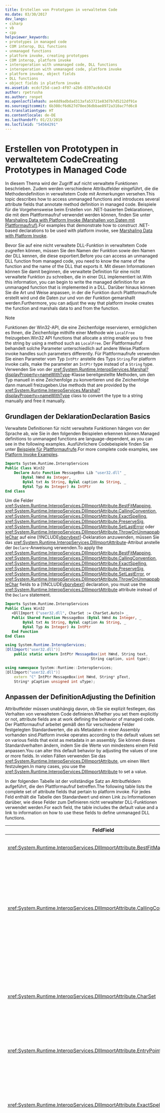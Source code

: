 ```yaml
---
title: Erstellen von Prototypen in verwaltetem Code
ms.date: 03/30/2017
dev_langs:
- csharp
- vb
- cpp
helpviewer_keywords:
- prototypes in managed code
- COM interop, DLL functions
- unmanaged functions
- platform invoke, creating prototypes
- COM interop, platform invoke
- interoperation with unmanaged code, DLL functions
- interoperation with unmanaged code, platform invoke
- platform invoke, object fields
- DLL functions
- object fields in platform invoke
ms.assetid: ecdcf25d-cae3-4f07-a2b6-8397ac6dc42d
author: rpetrusha
ms.author: ronpet
ms.openlocfilehash: ae4dd9adbdad313afa53721e83d7b7d5212df91e
ms.sourcegitcommit: 6b308cf6d627d78ee36dbbae8972a310ac7fd6c8
ms.translationtype: HT
ms.contentlocale: de-DE
ms.lasthandoff: 01/23/2019
ms.locfileid: "54564291"
---
```

# <a name="creating-prototypes-in-managed-code"></a><span data-ttu-id="27c79-102">Erstellen von Prototypen in verwaltetem Code</span><span class="sxs-lookup"><span data-stu-id="27c79-102">Creating Prototypes in Managed Code</span></span>
<span data-ttu-id="27c79-103">In diesem Thema wird der Zugriff auf nicht verwaltete Funktionen beschrieben. Zudem werden verschiedene Attributfelder eingeführt, die die Methodendefinition in verwaltetem Code mit Anmerkungen versehen.</span><span class="sxs-lookup"><span data-stu-id="27c79-103">This topic describes how to access unmanaged functions and introduces several attribute fields that annotate method definition in managed code.</span></span> <span data-ttu-id="27c79-104">Beispiele für die Vorgehensweise beim Erstellen von .NET-basierten Deklarationen, die mit dem Plattformaufruf verwendet werden können, finden Sie unter [Marshaling Data with Platform Invoke (Marshallen von Daten mit Plattformaufruf)](marshaling-data-with-platform-invoke.md).</span><span class="sxs-lookup"><span data-stu-id="27c79-104">For examples that demonstrate how to construct .NET-based declarations to be used with platform invoke, see [Marshaling Data with Platform Invoke](marshaling-data-with-platform-invoke.md).</span></span>  
  
 <span data-ttu-id="27c79-105">Bevor Sie auf eine nicht verwaltete DLL-Funktion in verwaltetem Code zugreifen können, müssen Sie den Namen der Funktion sowie den Namen der DLL kennen, die diese exportiert.</span><span class="sxs-lookup"><span data-stu-id="27c79-105">Before you can access an unmanaged DLL function from managed code, you need to know the name of the function and the name of the DLL that exports it.</span></span> <span data-ttu-id="27c79-106">Mit diesen Informationen können Sie damit beginnen, die verwaltete Definition für eine nicht verwaltete Funktion zu schreiben, die in einer DLL implementiert ist.</span><span class="sxs-lookup"><span data-stu-id="27c79-106">With this information, you can begin to write the managed definition for an unmanaged function that is implemented in a DLL.</span></span> <span data-ttu-id="27c79-107">Darüber hinaus können Sie die Art und Weise anpassen, in der die Funktion durch Plattformaufrufe erstellt wird und die Daten zur und von der Funktion gemarshallt werden.</span><span class="sxs-lookup"><span data-stu-id="27c79-107">Furthermore, you can adjust the way that platform invoke creates the function and marshals data to and from the function.</span></span>  
  
> [!NOTE]
>  <span data-ttu-id="27c79-108">Funktionen der Win32-API, die eine Zeichenfolge reservieren, ermöglichen es Ihnen, die Zeichenfolge mithilfe einer Methode wie `LocalFree` freizugeben.</span><span class="sxs-lookup"><span data-stu-id="27c79-108">Win32 API functions that allocate a string enable you to free the string by using a method such as `LocalFree`.</span></span> <span data-ttu-id="27c79-109">Der Plattformaufruf behandelt solche Parameter unterschiedlich auf andere Weise.</span><span class="sxs-lookup"><span data-stu-id="27c79-109">Platform invoke handles such parameters differently.</span></span> <span data-ttu-id="27c79-110">Für Plattformaufrufe verwenden Sie einen Parameter vom Typ `IntPtr` anstelle des Typs `String`.</span><span class="sxs-lookup"><span data-stu-id="27c79-110">For platform invoke calls, make the parameter an `IntPtr` type instead of a `String` type.</span></span> <span data-ttu-id="27c79-111">Verwenden Sie von der <xref:System.Runtime.InteropServices.Marshal?displayProperty=nameWithType>-Klasse bereitgestellte Methoden, um den Typ manuell in eine Zeichenfolge zu konvertieren und die Zeichenfolge dann manuell freizugeben.</span><span class="sxs-lookup"><span data-stu-id="27c79-111">Use methods that are provided by the <xref:System.Runtime.InteropServices.Marshal?displayProperty=nameWithType> class to convert the type to a string manually and free it manually.</span></span>  
  
## <a name="declaration-basics"></a><span data-ttu-id="27c79-112">Grundlagen der Deklaration</span><span class="sxs-lookup"><span data-stu-id="27c79-112">Declaration Basics</span></span>  
 <span data-ttu-id="27c79-113">Verwaltete Definitionen für nicht verwaltete Funktionen hängen von der Sprache ab, wie Sie in den folgenden Beispielen erkennen können.</span><span class="sxs-lookup"><span data-stu-id="27c79-113">Managed definitions to unmanaged functions are language-dependent, as you can see in the following examples.</span></span> <span data-ttu-id="27c79-114">Ausführlichere Codebeispiele finden Sie unter [Beispiele für Plattformaufrufe](platform-invoke-examples.md).</span><span class="sxs-lookup"><span data-stu-id="27c79-114">For more complete code examples, see [Platform Invoke Examples](platform-invoke-examples.md).</span></span>  
  
```vb  
Imports System.Runtime.InteropServices  
Public Class Win32  
    Declare Auto Function MessageBox Lib "user32.dll" _  
       (ByVal hWnd As Integer, _  
        ByVal txt As String, ByVal caption As String, _  
        ByVal Typ As Integer) As IntPtr  
End Class  
```  
  
 <span data-ttu-id="27c79-115">Um die Felder <xref:System.Runtime.InteropServices.DllImportAttribute.BestFitMapping>, <xref:System.Runtime.InteropServices.DllImportAttribute.CallingConvention>, <xref:System.Runtime.InteropServices.DllImportAttribute.ExactSpelling>, <xref:System.Runtime.InteropServices.DllImportAttribute.PreserveSig>, <xref:System.Runtime.InteropServices.DllImportAttribute.SetLastError> oder <xref:System.Runtime.InteropServices.DllImportAttribute.ThrowOnUnmappableChar> auf eine [!INCLUDE[vbprvbext](../../../includes/vbprvbext-md.md)]-Deklaration anzuwenden, müssen Sie das <xref:System.Runtime.InteropServices.DllImportAttribute>-Attribut anstelle der `Declare`-Anweisung verwenden.</span><span class="sxs-lookup"><span data-stu-id="27c79-115">To apply the <xref:System.Runtime.InteropServices.DllImportAttribute.BestFitMapping>, <xref:System.Runtime.InteropServices.DllImportAttribute.CallingConvention>, <xref:System.Runtime.InteropServices.DllImportAttribute.ExactSpelling>, <xref:System.Runtime.InteropServices.DllImportAttribute.PreserveSig>, <xref:System.Runtime.InteropServices.DllImportAttribute.SetLastError>, or <xref:System.Runtime.InteropServices.DllImportAttribute.ThrowOnUnmappableChar> fields to a [!INCLUDE[vbprvbext](../../../includes/vbprvbext-md.md)] declaration, you must use the <xref:System.Runtime.InteropServices.DllImportAttribute> attribute instead of the `Declare` statement.</span></span>  
  
```vb  
Imports System.Runtime.InteropServices  
Public Class Win32  
   <DllImport ("user32.dll", CharSet := CharSet.Auto)> _  
   Public Shared Function MessageBox (ByVal hWnd As Integer, _  
        ByVal txt As String, ByVal caption As String, _  
        ByVal Typ As Integer) As IntPtr  
   End Function  
End Class  
```  
  
```csharp  
using System.Runtime.InteropServices;  
[DllImport("user32.dll")]  
    public static extern IntPtr MessageBox(int hWnd, String text,   
                                       String caption, uint type);  
```  
  
```cpp  
using namespace System::Runtime::InteropServices;  
[DllImport("user32.dll")]  
    extern "C" IntPtr MessageBox(int hWnd, String* pText,  
    String* pCaption unsigned int uType);  
```  
  
## <a name="adjusting-the-definition"></a><span data-ttu-id="27c79-116">Anpassen der Definition</span><span class="sxs-lookup"><span data-stu-id="27c79-116">Adjusting the Definition</span></span>  
 <span data-ttu-id="27c79-117">Attributfelder müssen unabhängig davon, ob Sie sie explizit festlegen, das Verhalten von verwaltetem Code definieren.</span><span class="sxs-lookup"><span data-stu-id="27c79-117">Whether you set them explicitly or not, attribute fields are at work defining the behavior of managed code.</span></span> <span data-ttu-id="27c79-118">Der Plattformaufruf arbeitet gemäß den für verschiedene Felder festgelegten Standardwerten, die als Metadaten in einer Assembly vorhanden sind.</span><span class="sxs-lookup"><span data-stu-id="27c79-118">Platform invoke operates according to the default values set on various fields that exist as metadata in an assembly.</span></span> <span data-ttu-id="27c79-119">Sie können dieses Standardverhalten ändern, indem Sie die Werte von mindestens einem Feld anpassen.</span><span class="sxs-lookup"><span data-stu-id="27c79-119">You can alter this default behavior by adjusting the values of one or more fields.</span></span> <span data-ttu-id="27c79-120">In vielen Fällen verwenden Sie das <xref:System.Runtime.InteropServices.DllImportAttribute>, um einen Wert festzulegen.</span><span class="sxs-lookup"><span data-stu-id="27c79-120">In many cases, you use the <xref:System.Runtime.InteropServices.DllImportAttribute> to set a value.</span></span>  
  
 <span data-ttu-id="27c79-121">In der folgenden Tabelle ist der vollständige Satz an Attributfeldern aufgeführt, die den Plattformaufruf betreffen.</span><span class="sxs-lookup"><span data-stu-id="27c79-121">The following table lists the complete set of attribute fields that pertain to platform invoke.</span></span> <span data-ttu-id="27c79-122">Für jedes Feld enthält die Tabelle den Standardwert und einen Link zu Informationen darüber, wie diese Felder zum Definieren nicht verwalteter DLL-Funktionen verwendet werden.</span><span class="sxs-lookup"><span data-stu-id="27c79-122">For each field, the table includes the default value and a link to information on how to use these fields to define unmanaged DLL functions.</span></span>  
  
|<span data-ttu-id="27c79-123">Feld</span><span class="sxs-lookup"><span data-stu-id="27c79-123">Field</span></span>|<span data-ttu-id="27c79-124">Beschreibung</span><span class="sxs-lookup"><span data-stu-id="27c79-124">Description</span></span>|  
|-----------|-----------------|  
|<xref:System.Runtime.InteropServices.DllImportAttribute.BestFitMapping>|<span data-ttu-id="27c79-125">Aktiviert oder deaktiviert die Zuordnung mit ähnlichen Zeichen.</span><span class="sxs-lookup"><span data-stu-id="27c79-125">Enables or disables best-fit mapping.</span></span>|  
|<xref:System.Runtime.InteropServices.DllImportAttribute.CallingConvention>|<span data-ttu-id="27c79-126">Gibt die Aufrufkonvention an, die bei der Übergabe von Methodenargumenten verwendet wird.</span><span class="sxs-lookup"><span data-stu-id="27c79-126">Specifies the calling convention to use in passing method arguments.</span></span> <span data-ttu-id="27c79-127">Der Standardwert ist `WinAPI`, was dem `__stdcall` für Intel-basierte 32-Bit-Plattformen entspricht.</span><span class="sxs-lookup"><span data-stu-id="27c79-127">The default is `WinAPI`, which corresponds to `__stdcall` for the 32-bit Intel-based platforms.</span></span>|  
|<xref:System.Runtime.InteropServices.DllImportAttribute.CharSet>|<span data-ttu-id="27c79-128">Die Namenszerlegung für Steuerelemente und die Art und Weise, in der Zeichenfolgenargumente an die Funktion gemarshallt werden sollen.</span><span class="sxs-lookup"><span data-stu-id="27c79-128">Controls name mangling and the way that string arguments should be marshaled to the function.</span></span> <span data-ttu-id="27c79-129">Die Standardeinstellung ist `CharSet.Ansi`.</span><span class="sxs-lookup"><span data-stu-id="27c79-129">The default is `CharSet.Ansi`.</span></span>|  
|<xref:System.Runtime.InteropServices.DllImportAttribute.EntryPoint>|<span data-ttu-id="27c79-130">Gibt den aufzurufenden DLL-Einstiegspunkt an.</span><span class="sxs-lookup"><span data-stu-id="27c79-130">Specifies the DLL entry point to be called.</span></span>|  
|<xref:System.Runtime.InteropServices.DllImportAttribute.ExactSpelling>|<span data-ttu-id="27c79-131">Kontrolliert, ob ein Einstiegspunkt geändert werden muss, um dem Zeichensatz zu entsprechen.</span><span class="sxs-lookup"><span data-stu-id="27c79-131">Controls whether an entry point should be modified to correspond to the character set.</span></span> <span data-ttu-id="27c79-132">Der Standardwert variiert je nach Programmiersprache.</span><span class="sxs-lookup"><span data-stu-id="27c79-132">The default value varies by programming language.</span></span>|  
|<xref:System.Runtime.InteropServices.DllImportAttribute.PreserveSig>|<span data-ttu-id="27c79-133">Kontrolliert, ob die verwaltete Methodensignatur in eine nicht verwaltete Signatur transformiert werden soll, die ein HRESULT zurückgibt und über ein zusätzliches [out, retval]-Argument für den Rückgabewert verfügt.</span><span class="sxs-lookup"><span data-stu-id="27c79-133">Controls whether the managed method signature should be transformed into an unmanaged signature that returns an HRESULT and has an additional [out, retval] argument for the return value.</span></span><br /><br /> <span data-ttu-id="27c79-134">Der Standardwert ist `true` (die Signatur wird nicht transformiert).</span><span class="sxs-lookup"><span data-stu-id="27c79-134">The default is `true` (the signature should not be transformed).</span></span>|  
|<xref:System.Runtime.InteropServices.DllImportAttribute.SetLastError>|<span data-ttu-id="27c79-135">Ermöglicht dem Aufrufer die Verwendung der `Marshal.GetLastWin32Error`-API-Funktion zur Ermittlung, ob beim Ausführen der Methode ein Fehler aufgetreten ist.</span><span class="sxs-lookup"><span data-stu-id="27c79-135">Enables the caller to use the `Marshal.GetLastWin32Error` API function to determine whether an error occurred while executing the method.</span></span> <span data-ttu-id="27c79-136">In Visual Basic ist der Standardwert `true` In C# und C++ ist der Standardwert `false`.</span><span class="sxs-lookup"><span data-stu-id="27c79-136">In Visual Basic, the default is `true`; in C# and C++, the default is `false`.</span></span>|  
|<xref:System.Runtime.InteropServices.DllImportAttribute.ThrowOnUnmappableChar>|<span data-ttu-id="27c79-137">Steuert das Auslösen einer Ausnahme bei einem nicht zuzuordnenden Unicode-Zeichen, das in ein ANSI-Zeichen ("?") konvertiert wird.</span><span class="sxs-lookup"><span data-stu-id="27c79-137">Controls throwing of an exception on an unmappable Unicode character that is converted to an ANSI "?" character.</span></span>|  
  
 <span data-ttu-id="27c79-138">Detaillierte Verweisinformationen finden Sie unter <xref:System.Runtime.InteropServices.DllImportAttribute>.</span><span class="sxs-lookup"><span data-stu-id="27c79-138">For detailed reference information, see <xref:System.Runtime.InteropServices.DllImportAttribute>.</span></span>  
  
## <a name="platform-invoke-security-considerations"></a><span data-ttu-id="27c79-139">Überlegungen zur Plattformaufrufsicherheit</span><span class="sxs-lookup"><span data-stu-id="27c79-139">Platform invoke security considerations</span></span>  
 <span data-ttu-id="27c79-140">Die Member `Assert`, `Deny` und `PermitOnly` der <xref:System.Security.Permissions.SecurityAction>-Enumeration werden als *stack walk modifier* (Stackwalkmodifizierer) bezeichnet.</span><span class="sxs-lookup"><span data-stu-id="27c79-140">The `Assert`, `Deny`, and `PermitOnly` members of the <xref:System.Security.Permissions.SecurityAction> enumeration are referred to as *stack walk modifiers*.</span></span> <span data-ttu-id="27c79-141">Diese Member werden ignoriert, wenn sie als deklarative Attribute für Deklarationen von Plattformaufrufen und COM-IDL-Anweisungen (Interface Definition Language) verwendet werden.</span><span class="sxs-lookup"><span data-stu-id="27c79-141">These members are ignored if they are used as declarative attributes on platform invoke declarations and COM Interface Definition Language (IDL) statements.</span></span>  
  
### <a name="platform-invoke-examples"></a><span data-ttu-id="27c79-142">Beispiele für Plattformaufrufe</span><span class="sxs-lookup"><span data-stu-id="27c79-142">Platform Invoke Examples</span></span>  
 <span data-ttu-id="27c79-143">Die Beispiele zum Plattformaufruf in diesem Abschnitt veranschaulichen die Verwendung des `RegistryPermission`-Attributs mit den Stapelmodifizierern.</span><span class="sxs-lookup"><span data-stu-id="27c79-143">The platform invoke samples in this section illustrate the use of the `RegistryPermission` attribute with the stack walk modifiers.</span></span>  
  
 <span data-ttu-id="27c79-144">Im folgenden Codebeispiel werden die Modifizierer <xref:System.Security.Permissions.SecurityAction>`Assert`, `Deny` und `PermitOnly` ignoriert.</span><span class="sxs-lookup"><span data-stu-id="27c79-144">In the following code example, the <xref:System.Security.Permissions.SecurityAction>`Assert`, `Deny`, and `PermitOnly` modifiers are ignored.</span></span>  
  
```  
[DllImport("MyClass.dll", EntryPoint = "CallRegistryPermission")]  
[RegistryPermission(SecurityAction.Assert, Unrestricted = true)]  
    private static extern bool CallRegistryPermissionAssert();  
  
[DllImport("MyClass.dll", EntryPoint = "CallRegistryPermission")]  
[RegistryPermission(SecurityAction.Deny, Unrestricted = true)]  
    private static extern bool CallRegistryPermissionDeny();  
  
[DllImport("MyClass.dll", EntryPoint = "CallRegistryPermission")]  
[RegistryPermission(SecurityAction.PermitOnly, Unrestricted = true)]  
    private static extern bool CallRegistryPermissionDeny();  
```  
  
 <span data-ttu-id="27c79-145">Der `Demand`-Modifizierer im folgenden Beispiel wird jedoch akzeptiert.</span><span class="sxs-lookup"><span data-stu-id="27c79-145">However, the `Demand` modifier in the following example is accepted.</span></span>  
  
```  
[DllImport("MyClass.dll", EntryPoint = "CallRegistryPermission")]  
[RegistryPermission(SecurityAction.Demand, Unrestricted = true)]  
    private static extern bool CallRegistryPermissionDeny();  
```  
  
 <span data-ttu-id="27c79-146"><xref:System.Security.Permissions.SecurityAction>-Modifizierer funktionieren ordnungsgemäß, wenn sie in einer Klasse positioniert werden, die den Plattformaufruf enthält (umschließt).</span><span class="sxs-lookup"><span data-stu-id="27c79-146"><xref:System.Security.Permissions.SecurityAction> modifiers do work correctly if they are placed on a class that contains (wraps) the platform invoke call.</span></span>  
  
```cpp  
      [RegistryPermission(SecurityAction.Demand, Unrestricted = true)]  
public ref class PInvokeWrapper  
{  
public:  
[DllImport("MyClass.dll", EntryPoint = "CallRegistryPermission")]  
    private static extern bool CallRegistryPermissionDeny();  
};  
```  
  
```csharp  
[RegistryPermission(SecurityAction.Demand, Unrestricted = true)]  
class PInvokeWrapper  
{  
[DllImport("MyClass.dll", EntryPoint = "CallRegistryPermission")]  
    private static extern bool CallRegistryPermissionDeny();  
}  
```  
  
 <span data-ttu-id="27c79-147"><xref:System.Security.Permissions.SecurityAction>-Modifizierer funktionieren auch in einem geschachtelten Szenario ordnungsgemäß, in dem sie im Aufrufer des Plattformaufrufs positioniert werden:</span><span class="sxs-lookup"><span data-stu-id="27c79-147"><xref:System.Security.Permissions.SecurityAction> modifiers also work correctly in a nested scenario where they are placed on the caller of the platform invoke call:</span></span>  
  
```cpp  
      {  
public ref class PInvokeWrapper  
public:  
    [DllImport("MyClass.dll", EntryPoint = "CallRegistryPermission")]  
    private static extern bool CallRegistryPermissionDeny();  
  
    [RegistryPermission(SecurityAction.Demand, Unrestricted = true)]  
    public static bool CallRegistryPermission()  
    {  
     return CallRegistryPermissionInternal();  
    }  
};  
```  
  
```csharp  
class PInvokeScenario  
{  
    [DllImport("MyClass.dll", EntryPoint = "CallRegistryPermission")]  
    private static extern bool CallRegistryPermissionInternal();  
  
    [RegistryPermission(SecurityAction.Assert, Unrestricted = true)]  
    public static bool CallRegistryPermission()  
    {  
     return CallRegistryPermissionInternal();  
    }  
}  
```  
  
#### <a name="com-interop-examples"></a><span data-ttu-id="27c79-148">Beispiele zu COM-Interop</span><span class="sxs-lookup"><span data-stu-id="27c79-148">COM Interop Examples</span></span>  
 <span data-ttu-id="27c79-149">Die Beispiele zu COM-Interop in diesem Abschnitt veranschaulichen die Verwendung des `RegistryPermission`-Attributs mit den Stapelmodifizierern.</span><span class="sxs-lookup"><span data-stu-id="27c79-149">The COM interop samples in this section illustrate the use of the `RegistryPermission` attribute with the stack walk modifiers.</span></span>  
  
 <span data-ttu-id="27c79-150">Die folgenden Deklarationen der COM-Interop-Schnittstelle ignorieren die Modifizierer `Assert`, `Deny` und `PermitOnly` auf ähnliche Weise wie die Beispiele zum Plattformaufruf im vorherigen Abschnitt.</span><span class="sxs-lookup"><span data-stu-id="27c79-150">The following COM interop interface declarations ignore the `Assert`, `Deny`, and `PermitOnly` modifiers, similarly to the platform invoke examples in the previous section.</span></span>  
  
```  
[ComImport, Guid("12345678-43E6-43c9-9A13-47F40B338DE0")]  
interface IAssertStubsItf  
{  
[RegistryPermission(SecurityAction.Assert, Unrestricted = true)]  
    bool CallRegistryPermission();  
[FileIOPermission(SecurityAction.Assert, Unrestricted = true)]  
    bool CallFileIoPermission();  
}  
  
[ComImport, Guid("12345678-43E6-43c9-9A13-47F40B338DE0")]  
interface IDenyStubsItf  
{  
[RegistryPermission(SecurityAction.Deny, Unrestricted = true)]  
    bool CallRegistryPermission();  
[FileIOPermission(SecurityAction.Deny, Unrestricted = true)]  
    bool CallFileIoPermission();  
}  
  
[ComImport, Guid("12345678-43E6-43c9-9A13-47F40B338DE0")]  
interface IAssertStubsItf  
{  
[RegistryPermission(SecurityAction.PermitOnly, Unrestricted = true)]  
    bool CallRegistryPermission();  
[FileIOPermission(SecurityAction.PermitOnly, Unrestricted = true)]  
    bool CallFileIoPermission();  
}  
```  
  
 <span data-ttu-id="27c79-151">Darüber hinaus wird der `Demand`-Modifizierer nicht in Deklarationsszenarien der COM-Interop-Schnittstelle akzeptiert, wie im folgenden Beispiel veranschaulicht.</span><span class="sxs-lookup"><span data-stu-id="27c79-151">Additionally, the `Demand` modifier is not accepted in COM interop interface declaration scenarios, as shown in the following example.</span></span>  
  
```  
[ComImport, Guid("12345678-43E6-43c9-9A13-47F40B338DE0")]  
interface IDemandStubsItf  
{  
[RegistryPermission(SecurityAction.Demand, Unrestricted = true)]  
    bool CallRegistryPermission();  
[FileIOPermission(SecurityAction.Demand, Unrestricted = true)]  
    bool CallFileIoPermission();  
}  
```  
  
## <a name="see-also"></a><span data-ttu-id="27c79-152">Siehe auch</span><span class="sxs-lookup"><span data-stu-id="27c79-152">See also</span></span>
- [<span data-ttu-id="27c79-153">Verwenden nicht verwalteter DLL-Funktionen</span><span class="sxs-lookup"><span data-stu-id="27c79-153">Consuming Unmanaged DLL Functions</span></span>](consuming-unmanaged-dll-functions.md)
- [<span data-ttu-id="27c79-154">Angeben eines Einstiegspunktes</span><span class="sxs-lookup"><span data-stu-id="27c79-154">Specifying an Entry Point</span></span>](specifying-an-entry-point.md)
- [<span data-ttu-id="27c79-155">Festlegen eines Zeichensatzes</span><span class="sxs-lookup"><span data-stu-id="27c79-155">Specifying a Character Set</span></span>](specifying-a-character-set.md)
- [<span data-ttu-id="27c79-156">Beispiele für Plattformaufrufe</span><span class="sxs-lookup"><span data-stu-id="27c79-156">Platform Invoke Examples</span></span>](platform-invoke-examples.md)
- <span data-ttu-id="27c79-157">[Überlegungen zur Plattformaufrufsicherheit](https://msdn.microsoft.com/library/bbcc67f7-50b5-4917-88ed-cb15470409fb(v=vs.100))</span><span class="sxs-lookup"><span data-stu-id="27c79-157">[Platform Invoke Security Considerations](https://msdn.microsoft.com/library/bbcc67f7-50b5-4917-88ed-cb15470409fb(v=vs.100))</span></span>
- [<span data-ttu-id="27c79-158">Identifizieren von Funktionen in DLLs</span><span class="sxs-lookup"><span data-stu-id="27c79-158">Identifying Functions in DLLs</span></span>](identifying-functions-in-dlls.md)
- [<span data-ttu-id="27c79-159">Erstellen einer Klasse zum Halten von DLL-Funktionen</span><span class="sxs-lookup"><span data-stu-id="27c79-159">Creating a Class to Hold DLL Functions</span></span>](creating-a-class-to-hold-dll-functions.md)
- [<span data-ttu-id="27c79-160">Calling a DLL Function (Aufrufen einer DLL-Funktion)</span><span class="sxs-lookup"><span data-stu-id="27c79-160">Calling a DLL Function</span></span>](calling-a-dll-function.md)
